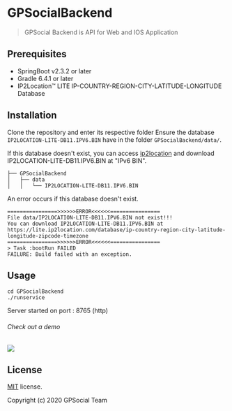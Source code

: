 
# GPSocialBackend
> GPSocial Backend is API for Web and IOS Application
## Prerequisites

* SpringBoot v2.3.2 or later
* Gradle 6.4.1 or later
* IP2Location™ LITE IP-COUNTRY-REGION-CITY-LATITUDE-LONGITUDE Database

## Installation

Clone the repository and enter its respective folder
Ensure the database `IP2LOCATION-LITE-DB11.IPV6.BIN` have in the folder `GPSocialBackend/data/`.

If this database doesn't exist, you can access [ip2location](https://lite.ip2location.com/database/ip-country-region-city-latitude-longitude-zipcode-timezone) and download IP2LOCATION-LITE-DB11.IPV6.BIN at "IPv6 BIN".
```
├── GPSocialBackend
│   ├── data
│   │   └── IP2LOCATION-LITE-DB11.IPV6.BIN
```

An error occurs if this database doesn't exist.
```
================>>>>>>ERROR<<<<<<================
File data/IP2LOCATION-LITE-DB11.IPV6.BIN not exist!!!
You can download IP2LOCATION-LITE-DB11.IPV6.BIN at https://lite.ip2location.com/database/ip-country-region-city-latitude-longitude-zipcode-timezone 
================>>>>>>ERROR<<<<<<================
> Task :bootRun FAILED
FAILURE: Build failed with an exception.
```
## Usage

```
cd GPSocialBackend
./runservice
```

Server started on port : 8765 (http)

###### Check out a demo

<a href="https://asciinema.org/a/361649" target="_blank"><img src="https://asciinema.org/a/361649.svg" /></a>


## License

[MIT](https://github.com/hcnhatnam/GPSocial/blob/master/LICENSE) license.

Copyright (c) 2020 GPSocial Team
